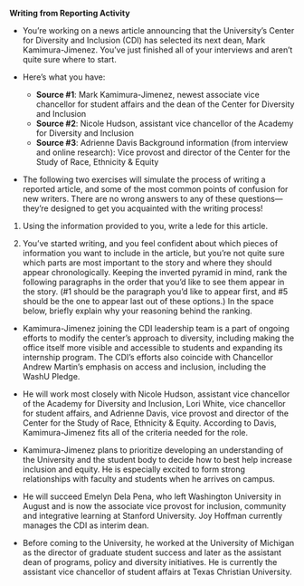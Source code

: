**Writing from Reporting Activity**

* You’re working on a news article announcing that the University’s Center for Diversity and Inclusion (CDI) has selected its next dean, Mark Kamimura-Jimenez. You’ve just finished all of your interviews and aren’t quite sure where to start.


* Here’s what you have:
  * __Source #1__: Mark Kamimura-Jimenez, newest associate vice chancellor for student affairs and the dean of the Center for Diversity and Inclusion
  * __Source #2__: Nicole Hudson, assistant vice chancellor of the Academy for Diversity and Inclusion
  * __Source #3__: Adrienne Davis
Background information (from interview and online research): Vice provost and director of the Center for the Study of Race, Ethnicity & Equity


* The following two exercises will simulate the process of writing a reported article, and some of the most common points of confusion for new writers. There are no wrong answers to any of these questions— they’re designed to get you acquainted with the writing process!


1. Using the information provided to you, write a lede for this article.


2. You’ve started writing, and you feel confident about which pieces of information you want to include in the article, but you’re not quite sure which parts are most important to the story and where they should appear chronologically. Keeping the inverted pyramid in mind, rank the following paragraphs in the order that you’d like to see them appear in the story. (#1 should be the paragraph you’d like to appear first, and #5 should be the one to appear last out of these options.) In the space below, briefly explain why your reasoning behind the ranking.


* Kamimura-Jimenez joining the CDI leadership team is a part of ongoing efforts to modify the center’s approach to diversity, including making the office itself more visible and accessible to students and expanding its internship program. The CDI’s efforts also coincide with Chancellor Andrew Martin’s emphasis on access and inclusion, including the WashU Pledge.


* He will work most closely with Nicole Hudson, assistant vice chancellor of the Academy for Diversity and Inclusion, Lori White, vice chancellor for student affairs, and Adrienne Davis, vice provost and director of the Center for the Study of Race, Ethnicity & Equity. According to Davis, Kamimura-Jimenez fits all of the criteria needed for the role.


* Kamimura-Jimenez plans to prioritize developing an understanding of the University and the student body to decide how to best help increase inclusion and equity. He is especially excited to form strong relationships with faculty and students when he arrives on campus.


* He will succeed Emelyn Dela Pena, who left Washington University in August and is now the associate vice provost for inclusion, community and integrative learning at Stanford University. Joy Hoffman currently manages the CDI as interim dean.


* Before coming to the University, he worked at the University of Michigan as the director of graduate student success and later as the assistant dean of programs, policy and diversity initiatives. He is currently the assistant vice chancellor of student affairs at Texas Christian University.
